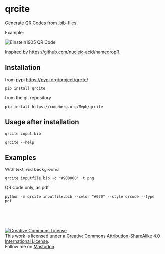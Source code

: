 # qrcite
Generate QR Codes from .bib-files.

Example:

![Einstein1905 QR Code](https://codeberg.org/Meph/qrcite/media/branch/main/EinsteinUeberErzeugungund1905.png)

Inspired by https://github.com/nucleic-acid/namedropR.


## Installation

from pypi <https://pypi.org/project/qrcite/>

    pip install qrcite

from the git repository

    pip install https://codeberg.org/Meph/qrcite


## Usage after installation

    qrcite input.bib

    qrcite --help


## Examples

With text, red background

    qrcite inputfile.bib -c "#900000" -t png

QR Code only, as pdf

    python -m qrcite inputfile.bib --color "#070" --style qrcode --type pdf


<br /><br /><br />

<a rel="license" href="http://creativecommons.org/licenses/by-sa/4.0/"><img alt="Creative Commons License" style="border-width:0" src="https://i.creativecommons.org/l/by-sa/4.0/88x31.png" /></a><br />This work is licensed under a <a rel="license" href="http://creativecommons.org/licenses/by-sa/4.0/">Creative Commons Attribution-ShareAlike 4.0 International License</a>.  
Follow me on <a rel="me" href="https://nerdculture.de/@M">Mastodon</a>.
